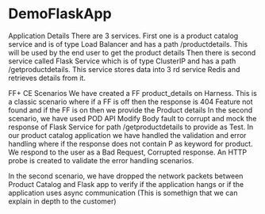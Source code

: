 # DemoFlaskApp

Application Details
There are 3 services. First one is a product catalog service and is of type Load Balancer and has a path /productdetails. This will be used by the end user to get the product details
Then there is second service called Flask Service which is of type ClusterIP and has a path /getproductdetails. This service stores data into 3 rd service Redis and retrieves details from it.

FF+ CE Scenarios
We have created a FF product_details on Harness. This is a classic scenario where if a FF is off then the response is 404 Feature not found and if the FF is on then we provide the Product details
In the second scenario, we have used POD API Modify Body fault to corrupt and mock the response of Flask Service for path /getproductdetails to provide as Test. In our product catalog application we have handled the validation and error handling  where if the response does not contain P as keyword for product. We respond to the user as a Bad Request, Corrupted response. An HTTP probe is created to validate the error handling scenarios.

In the second scenario, we have dropped the network packets between Product Catalog and Flask app to verify if the application hangs or if the application uses async communication (This is somethign that we can explain in depth to the customer)
